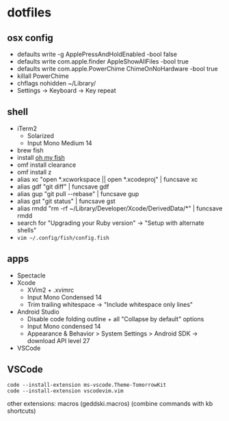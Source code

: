 # dotfiles

## osx config
- defaults write -g ApplePressAndHoldEnabled -bool false
- defaults write com.apple.finder AppleShowAllFiles -bool true
- defaults write com.apple.PowerChime ChimeOnNoHardware -bool true
- killall PowerChime
- chflags nohidden ~/Library/
- Settings -> Keyboard -> Key repeat

## shell
- iTerm2
  - Solarized
  - Input Mono Medium 14
- brew fish 
- install [oh my fish](https://github.com/oh-my-fish/oh-my-fish)
- omf install clearance
- omf install z
- alias xc "open *.xcworkspace || open *.xcodeproj" | funcsave xc
- alias gdf "git diff" | funcsave gdf
- alias gup "git pull --rebase" | funcsave gup
- alias gst "git status" | funcsave gst
- alias rmdd "rm -rf ~/Library/Developer/Xcode/DerivedData/*" | funcsave rmdd
- search for "Upgrading your Ruby version" -> "Setup with alternate shells"
- `vim ~/.config/fish/config.fish`

## apps
- Spectacle
- Xcode
  - XVim2 + .xvimrc
  - Input Mono Condensed 14
  - Trim trailing whitespace -> "Include whitespace only lines"
- Android Studio
  - Disable code folding outline + all "Collapse by default" options
  - Input Mono condensed 14
  - Appearance & Behavior > System Settings > Android SDK -> download API level 27
- VSCode


## VSCode
```
code --install-extension ms-vscode.Theme-TomorrowKit
code --install-extension vscodevim.vim
```

other extensions:
macros (geddski.macros)
(combine commands with kb shortcuts)
